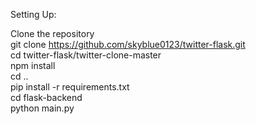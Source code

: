 Setting Up:  

Clone the repository  
git clone https://github.com/skyblue0123/twitter-flask.git  
cd twitter-flask/twitter-clone-master  
npm install  
cd ..  
pip install -r requirements.txt  
cd flask-backend  
python main.py  
